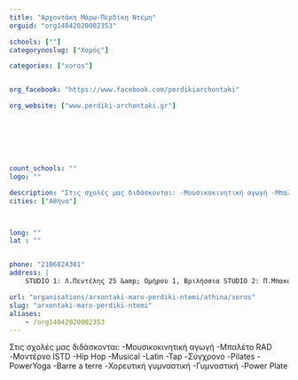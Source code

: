 ```yaml
---
title: "Αρχοντάκη Μάρω-Περδίκη Ντέμη"
orguid: "org14042020002353"

schools: [""]
categorynoslug: ["Χορός"]

categories: ["xoros"]


org_facebook: "https://www.facebook.com/perdikiarchontaki"

org_website: ["www.perdiki-archontaki.gr"]







count_schools: ""
logo: ""

description: "Στις σχολές μας διδάσκονται: -Μουσικοκινητική αγωγή -Μπαλέτο RAD -Μοντέρνο ISTD -Hip Hop -Musical -Latin -Tap -Σύγχρονο -Pilates -PowerYoga -Barre a terre -Χορευτική γυμναστική -Γυμναστική -Power Plate"
cities: ["Αθήνα"]



long: ""
lat : ""


phone: "2106824301"
address: |
    STUDIO 1: Λ.Πεντέλης 25 &amp; Ομήρου 1, Βριλήσσια STUDIO 2: Π.Μπακογιάννη 43 &amp; Ηρακλείτου, Πάτημα Χαλανδρίου, 15235 Athens, Greece

url: "organisations/arxontaki-maro-perdiki-ntemi/athina/xoros"
slug: "arxontaki-maro-perdiki-ntemi"
aliases:
    - /org14042020002353
---
```


Στις σχολές μας διδάσκονται: -Μουσικοκινητική αγωγή -Μπαλέτο RAD -Μοντέρνο ISTD -Hip Hop -Musical -Latin -Tap -Σύγχρονο -Pilates -PowerYoga -Barre a terre -Χορευτική γυμναστική -Γυμναστική -Power Plate
